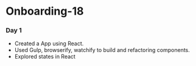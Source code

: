 # Onboarding-18

### Day 1 ###

- Created a App using React.
- Used Gulp, browserify, watchify to build and refactoring components.
- Explored states in React


